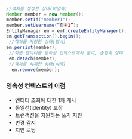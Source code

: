 ```java
//객체를 생성한 상태(비영속)
Member member = new Member();
member.setId("member1");
member.setUsername(“회원1”);
EntityManager em = emf.createEntityManager();
em.getTransaction().begin();
 //객체를 저장한 상태(영속)
em.persist(member);
 //회원 엔티티를 영속성 컨텍스트에서 분리, 준영속 상태
 em.detach(member);
 //객체를 삭제한 상태(삭제)
  em.remove(member);
```

### 영속성 컨텍스트의 이점
- 엔티티 조회에 대한 1차 캐시
- 동일선(identity) 보장
- 트랜잭션을 지원하는 쓰기 지원
- 변경 감지
- 지연 로딩